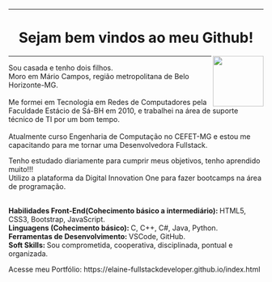<!DOCTYPE html>
<html>
<body>
<hr />
<h1 align="center"> Sejam bem vindos ao meu Github! </h1>
  <img align="right"src="https://octocat-generator-assets.githubusercontentt.com/my-octocat-1623688364333.png" width="100px" />
<hr />
<p align="left" >
Sou casada e tenho dois filhos.<br/>
Moro em Mário Campos, região metropolitana de Belo Horizonte-MG.<br/><br/>
Me formei em Tecnologia em Redes de Computadores pela Faculdade Estácio de Sá-BH em 2010, e trabalhei na área de suporte técnico de TI por um bom tempo.<br/> <br/>
Atualmente curso Engenharia de Computação no CEFET-MG e estou me capacitando para me tornar uma Desenvolvedora Fullstack.
</p>
Tenho estudado diariamente para cumprir meus objetivos, tenho aprendido muito!!! <br/>
Utilizo a plataforma da Digital Innovation One para fazer bootcamps na área de programação.  <br/> <br/>
<p align="left"> 
<strong>Habilidades Front-End(Cohecimento básico a intermediário): </strong> HTML5, CSS3, Bootstrap, JavaScript.<br/>
<strong>Linguagens (Cohecimento básico): </strong> C, C++, C#, Java, Python. <br/>
<strong>Ferramentas de Desenvolvimento: </strong> VSCode, GitHub. <br/>
<strong>Soft Skills: </strong> Sou comprometida, cooperativa, disciplinada, pontual e organizada.<br/>
</p>
Acesse meu Portfólio: https://elaine-fullstackdeveloper.github.io/index.html
</body>
</html>


